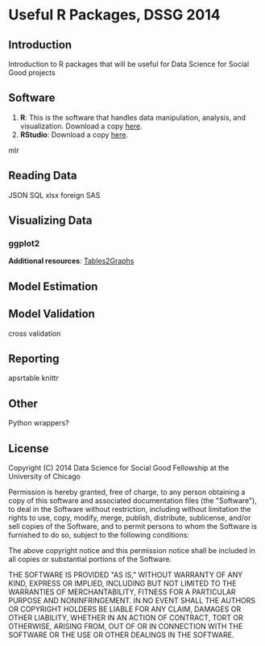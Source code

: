 Useful R Packages, DSSG 2014
===============

## Introduction

Introduction to R packages that will be useful for Data Science for Social Good projects




## Software
1. **R**:  This is the software that handles data manipulation, analysis, and visualization.  Download a copy [here](http://cran.r-project.org/).
2. **RStudio**:   Download a copy [here](http://www.rstudio.com/ide/download/desktop).


mlr


## Reading Data

JSON
SQL
xlsx
foreign
SAS





## Visualizing Data

### ggplot2
 
**Additional resources**: [Tables2Graphs](http://tables2graphs.com/doku.php)





## Model Estimation




## Model Validation
cross validation


## Reporting
apsrtable
knittr



## Other
Python wrappers?


## License

Copyright (C) 2014 Data Science for Social Good Fellowship at the University of Chicago

Permission is hereby granted, free of charge, to any person obtaining a copy of this software and associated documentation files (the "Software"), to deal in the Software without restriction, including without limitation the rights to use, copy, modify, merge, publish, distribute, sublicense, and/or sell copies of the Software, and to permit persons to whom the Software is furnished to do so, subject to the following conditions:

The above copyright notice and this permission notice shall be included in all copies or substantial portions of the Software.

THE SOFTWARE IS PROVIDED "AS IS," WITHOUT WARRANTY OF ANY KIND, EXPRESS OR IMPLIED, INCLUDING BUT NOT LIMITED TO THE WARRANTIES OF MERCHANTABILITY, FITNESS FOR A PARTICULAR PURPOSE AND NONINFRINGEMENT. IN NO EVENT SHALL THE AUTHORS OR COPYRIGHT HOLDERS BE LIABLE FOR ANY CLAIM, DAMAGES OR OTHER LIABILITY, WHETHER IN AN ACTION OF CONTRACT, TORT OR OTHERWISE, ARISING FROM, OUT OF OR IN CONNECTION WITH THE SOFTWARE OR THE USE OR OTHER DEALINGS IN THE SOFTWARE.
